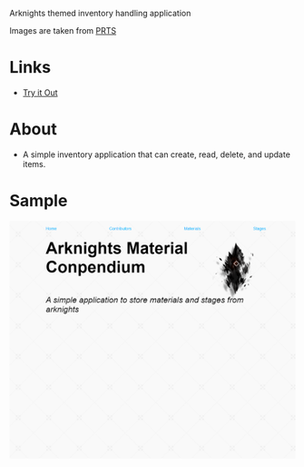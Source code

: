 Arknights themed inventory handling application

Images are taken from [PRTS](https://prts.wiki/w/%E9%A6%96%E9%A1%B5)

# Links 
- [Try it Out](https://damp-reaches-31436.herokuapp.com/)

# About 
- A simple inventory application that can create, read, delete, and update items.

# Sample 
![img](./SAMPLE.PNG)